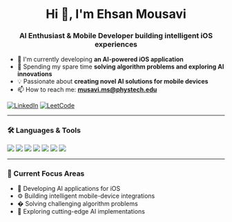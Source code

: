 <h1 align="center">Hi 👋, I'm Ehsan Mousavi</h1>
<h3 align="center">AI Enthusiast & Mobile Developer building intelligent iOS experiences</h3>

- 🔭 I'm currently developing **an AI-powered iOS application**
- 🧠 Spending my spare time **solving algorithm problems and exploring AI innovations**
- 💡 Passionate about **creating novel AI solutions for mobile devices**
- 📫 How to reach me: **musavi.ms@phystech.edu**

[![LinkedIn](https://img.shields.io/badge/LinkedIn-blue?style=for-the-badge&logo=linkedin)](https://www.linkedin.com/in/ehsanmsl)
[![LeetCode](https://img.shields.io/badge/LeetCode-orange?style=for-the-badge&logo=leetcode)](https://leetcode.com/u/ehsanmousavi7472/)

---

### 🛠️ Languages & Tools

<p>
  <img src="https://img.shields.io/badge/Swift-FA7343?style=for-the-badge&logo=swift&logoColor=white"/>
  <img src="https://img.shields.io/badge/Kotlin-0095D5?style=for-the-badge&logo=kotlin&logoColor=white"/>
  <img src="https://img.shields.io/badge/Java-007396?style=for-the-badge&logo=java&logoColor=white"/>
  <img src="https://img.shields.io/badge/Python-3776AB?style=for-the-badge&logo=python&logoColor=white"/>
  <img src="https://img.shields.io/badge/C++-00599C?style=for-the-badge&logo=cplusplus&logoColor=white"/>
  <img src="https://img.shields.io/badge/Docker-2496ED?style=for-the-badge&logo=docker&logoColor=white"/>
  <img src="https://img.shields.io/badge/Bash-4EAA25?style=for-the-badge&logo=gnu-bash&logoColor=white"/>
</p>

---

### 🚀 Current Focus Areas

- 📱 Developing AI applications for iOS
- ⚙️ Building intelligent mobile-device integrations
- � Solving challenging algorithm problems
- 🤖 Exploring cutting-edge AI implementations

